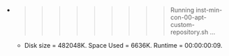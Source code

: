 * >>>>>>>>> Running inst-min-con-00-apt-custom-repository.sh ...
  * Disk size = 482048K. Space Used = 6636K. Runtime = 00:00:00:09.
